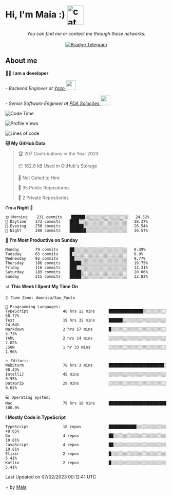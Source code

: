 <h1 align="left">Hi, I'm Maia :) 
<img src="https://emojis.slackmojis.com/emojis/images/1643509834/36299/black-cat.gif?1643509834" width="50" height="60" align="center"  alt="cat"/>
</h1>

<p align="center">
    <i>You can find me or contact me through these networks:</i>
    <br/><br/>
    <a href="https://t.me/mrootx" target="_blank">
        <img src="https://img.shields.io/badge/-Telegram-2CA5E0?logo=telegram&style=flat&logoColor=white" alt="Bradge Telegram" />
    </a>
</p>

## About me

:technologist: <strong>I am a developer</strong> <br>

<p><em> - Backend Engineer at <a href="https://yazo.com.br/">Yazo
</a><img src="https://media.giphy.com/media/WUlplcMpOCEmTGBtBW/giphy.gif" width="30"> 
</em></p>

<p><em> - Senior Software Engineer at <a href="https://pdasolucoes.com.br">PDA Soluções
</a><img src="https://media.giphy.com/media/WUlplcMpOCEmTGBtBW/giphy.gif" width="30"> 
</em></p>

<!--START_SECTION:waka-->
![Code Time](http://img.shields.io/badge/Code%20Time-1%2C633%20hrs%2038%20mins-blue)

![Profile Views](http://img.shields.io/badge/Profile%20Views-117-blue)

![Lines of code](https://img.shields.io/badge/From%20Hello%20World%20I%27ve%20Written-105%20Thousand%20lines%20of%20code-blue)

**🐱 My GitHub Data** 

> 🏆 207 Contributions in the Year 2023
 > 
> 📦 162.8 kB Used in GitHub's Storage 
 > 
> 🚫 Not Opted to Hire
 > 
> 📜 35 Public Repositories 
 > 
> 🔑 2 Private Repositories  
 > 
**I'm a Night 🦉** 

```text
🌞 Morning    231 commits    ██████░░░░░░░░░░░░░░░░░░░   24.52% 
🌆 Daytime    173 commits    ████░░░░░░░░░░░░░░░░░░░░░   18.37% 
🌃 Evening    250 commits    ██████░░░░░░░░░░░░░░░░░░░   26.54% 
🌙 Night      288 commits    ███████░░░░░░░░░░░░░░░░░░   30.57%

```
📅 **I'm Most Productive on Sunday** 

```text
Monday       79 commits     ██░░░░░░░░░░░░░░░░░░░░░░░   8.39% 
Tuesday      65 commits     █░░░░░░░░░░░░░░░░░░░░░░░░   6.9% 
Wednesday    92 commits     ██░░░░░░░░░░░░░░░░░░░░░░░   9.77% 
Thursday     186 commits    █████░░░░░░░░░░░░░░░░░░░░   19.75% 
Friday       116 commits    ███░░░░░░░░░░░░░░░░░░░░░░   12.31% 
Saturday     189 commits    █████░░░░░░░░░░░░░░░░░░░░   20.06% 
Sunday       215 commits    █████░░░░░░░░░░░░░░░░░░░░   22.82%

```


📊 **This Week I Spent My Time On** 

```text
⌚︎ Time Zone: America/Sao_Paulo

💬 Programming Languages: 
TypeScript               48 hrs 12 mins      ███████████████░░░░░░░░░░   60.77% 
Text                     19 hrs 32 mins      ██████░░░░░░░░░░░░░░░░░░░   24.64% 
Markdown                 2 hrs 57 mins       █░░░░░░░░░░░░░░░░░░░░░░░░   3.73% 
YAML                     2 hrs 14 mins       ░░░░░░░░░░░░░░░░░░░░░░░░░   2.82% 
JSON                     1 hr 33 mins        ░░░░░░░░░░░░░░░░░░░░░░░░░   1.96%

🔥 Editors: 
WebStorm                 78 hrs 3 mins       ████████████████████████░   98.43% 
IntelliJ                 45 mins             ░░░░░░░░░░░░░░░░░░░░░░░░░   0.95% 
DataGrip                 29 mins             ░░░░░░░░░░░░░░░░░░░░░░░░░   0.62%

💻 Operating System: 
Mac                      79 hrs 18 mins      █████████████████████████   100.0%

```

**I Mostly Code in TypeScript** 

```text
TypeScript               18 repos            ████████████░░░░░░░░░░░░░   48.65% 
Go                       4 repos             ██░░░░░░░░░░░░░░░░░░░░░░░   10.81% 
JavaScript               4 repos             ██░░░░░░░░░░░░░░░░░░░░░░░   10.81% 
Elixir                   2 repos             █░░░░░░░░░░░░░░░░░░░░░░░░   5.41% 
Kotlin                   2 repos             █░░░░░░░░░░░░░░░░░░░░░░░░   5.41%

```



 Last Updated on 07/02/2023 00:12:41 UTC
<!--END_SECTION:waka-->

⭐️ by [Maia](https://github.com/gabrielmaialva33/)


